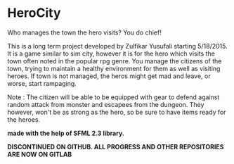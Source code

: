 # HeroCity
Who manages the town the hero visits? You do chief!

This is a long term project developed by Zulfikar Yusufali starting 5/18/2015.
It is a game similar to sim city, however it is for the hero which visits the town often noted in the popular rpg genre.
You manage the citizens of the town, trying to maintain a healthy environment for them as well as visiting heroes.
If town is not managed, the heros might get mad and leave,
or worse,
start rampaging.

Note :
The citizen will be able to be equipped with gear to defend against random attack from monster and escapees from the dungeon. They however, won't be as strong as the hero, so be sure to have items ready for the heroes.

**made with the help of SFML 2.3 library.**

**DISCONTINUED ON GITHUB. ALL PROGRESS AND OTHER REPOSITORIES ARE NOW ON GITLAB**
